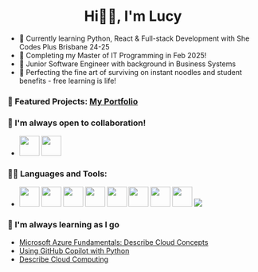 <h1 align="center">Hi👋🏻, I'm Lucy</h1>

- 🌱 Currently learning Python, React & Full-stack Development with She Codes Plus Brisbane 24-25
- 💫 Completing my Master of IT Programming in Feb 2025!
- 💼 Junior Software Engineer with background in Business Systems
- 🍜 Perfecting the fine art of surviving on instant noodles and student benefits - free learning is life!

### 🚀 Featured Projects: <a href="https://duong-28.github.io/lucy-portfolio/">My Portfolio</a>

### 🌿 I'm always open to collaboration!
- <p>
    <a href="https://www.linkedin.com/in/duong-nguyenthuy/"><img src="https://cdn.jsdelivr.net/gh/devicons/devicon/icons/linkedin/linkedin-original.svg" width="40" height="40"/></a>
    <a href="mailto:thuyduong.kt.ftu@gmail.com"><img src="https://cdn.jsdelivr.net/gh/devicons/devicon/icons/google/google-original.svg" width="40" height="40"/></a>
  </p>

### 👩‍💻 Languages and Tools:
- <p>
    <img src="https://cdn.jsdelivr.net/gh/devicons/devicon/icons/python/python-original.svg" width="40" height="40"/>
    <img src="https://cdn.jsdelivr.net/gh/devicons/devicon/icons/git/git-original.svg" width="40" height="40"/>
    <img src="https://cdn.jsdelivr.net/gh/devicons/devicon/icons/html5/html5-original.svg" width="40" height="40"/>
    <img src="https://cdn.jsdelivr.net/gh/devicons/devicon@latest/icons/css3/css3-original-wordmark.svg" width="40" height="40"/>   
    <img src="https://cdn.jsdelivr.net/gh/devicons/devicon/icons/javascript/javascript-original.svg" width="40" height="40"/>
    <img src="https://cdn.jsdelivr.net/gh/devicons/devicon/icons/react/react-original.svg" width="40" height="40"/>
    <img src="https://cdn.jsdelivr.net/gh/devicons/devicon/icons/postgresql/postgresql-original.svg" width="40" height="40"/>
    <img src="https://cdn.jsdelivr.net/gh/devicons/devicon@latest/icons/canva/canva-original.svg"width="40" height="40"/>
    <img src="https://img.shields.io/badge/DRF-092E20?style=for-the-badge&logo=django&logoColor=white"/>
  </p>

### 🐣 I'm always learning as I go
- <a href="https://learn.microsoft.com/api/achievements/share/en-us/DuongNguyen-7105/ZKU5J6P2?sharingId=E85F8B396CBAC628">Microsoft Azure Fundamentals: Describe Cloud Concepts</a>
- <a href="https://learn.microsoft.com/api/achievements/share/en-us/DuongNguyen-7105/CFP26H49?sharingId=E85F8B396CBAC628">Using GitHub Copilot with Python</a>
- <a href="https://learn.microsoft.com/api/achievements/share/en-us/DuongNguyen-7105/YQGJHZGR?sharingId=E85F8B396CBAC628">Describe Cloud Computing</a>

